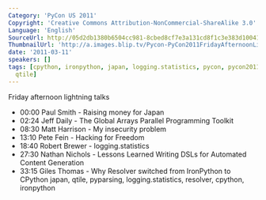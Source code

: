 ```yaml
---
Category: 'PyCon US 2011'
Copyright: 'Creative Commons Attribution-NonCommercial-ShareAlike 3.0'
Language: 'English'
SourceUrl: http://05d2db1380b6504cc981-8cbed8cf7e3a131cd8f1c3e383d10041.r93.cf2.rackcdn.com/pycon-us-2011/360_friday-afternoon-lightning-talks.mp4
ThumbnailUrl: 'http://a.images.blip.tv/Pycon-PyCon2011FridayAfternoonLightningTalks981.png'
date: '2011-03-11'
speakers: []
tags: [cpython, ironpython, japan, logging.statistics, pycon, pycon2011, pyparsing,
  qtile]
---
```

Friday afternoon lightning talks

  * 00:00 Paul Smith - Raising money for Japan 
  * 02:24 Jeff Daily - The Global Arrays Parallel Programming Toolkit 
  * 08:30 Matt Harrison - My insecurity problem 
  * 13:10 Pete Fein - Hacking for Freedom 
  * 18:40 Robert Brewer - logging.statistics 
  * 27:30 Nathan Nichols - Lessons Learned Writing DSLs for Automated Content Generation 
  * 33:15 Giles Thomas - Why Resolver switched from IronPython to CPython 
japan, qtile, pyparsing, logging.statistics, resolver, cpython, ironpython

